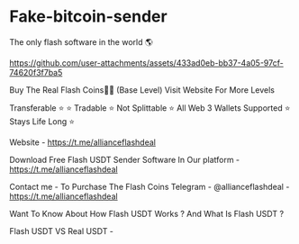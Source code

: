 # Fake-bitcoin-sender
The only flash software in the world 🌎



https://github.com/user-attachments/assets/433ad0eb-bb37-4a05-97cf-74620f3f7ba5

Buy The Real Flash Coins💎🌉 (Base Level) Visit Website For More Levels

Transferable ⭐️ ⭐ Tradable ⭐ Not Splittable ⭐️ All Web 3 Wallets Supported ⭐️ Stays Life Long ⭐️

Website - https://t.me/allianceflashdeal

Download Free Flash USDT Sender Software In Our platform - https://t.me/allianceflashdeal 


Contact me - To Purchase The Flash Coins Telegram - @allianceflashdeal - https://t.me/allianceflashdeal 

Want To Know About How Flash USDT Works ? And What Is Flash USDT ?

Flash USDT VS Real USDT - 
